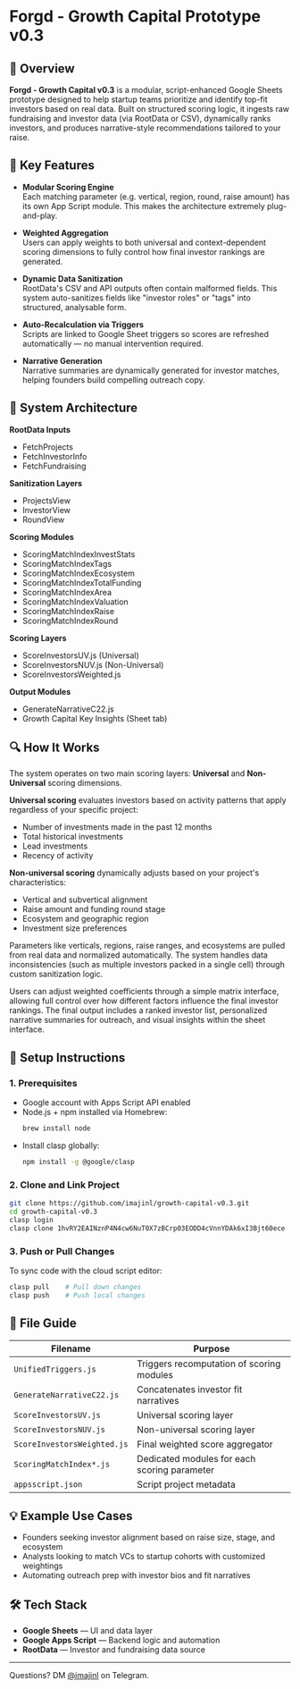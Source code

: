 # Forgd - Growth Capital Prototype v0.3

## 🧠 Overview

**Forgd - Growth Capital v0.3** is a modular, script-enhanced Google Sheets prototype designed to help startup teams prioritize and identify top-fit investors based on real data. Built on structured scoring logic, it ingests raw fundraising and investor data (via RootData or CSV), dynamically ranks investors, and produces narrative-style recommendations tailored to your raise.

## 📌 Key Features

- **Modular Scoring Engine**  
  Each matching parameter (e.g. vertical, region, round, raise amount) has its own App Script module. This makes the architecture extremely plug-and-play.

- **Weighted Aggregation**  
  Users can apply weights to both universal and context-dependent scoring dimensions to fully control how final investor rankings are generated.

- **Dynamic Data Sanitization**  
  RootData's CSV and API outputs often contain malformed fields. This system auto-sanitizes fields like "investor roles" or "tags" into structured, analysable form.

- **Auto-Recalculation via Triggers**  
  Scripts are linked to Google Sheet triggers so scores are refreshed automatically — no manual intervention required.

- **Narrative Generation**  
  Narrative summaries are dynamically generated for investor matches, helping founders build compelling outreach copy.

## 🧱 System Architecture

**RootData Inputs**
- FetchProjects
- FetchInvestorInfo
- FetchFundraising

**Sanitization Layers**
- ProjectsView
- InvestorView
- RoundView

**Scoring Modules**
- ScoringMatchIndexInvestStats
- ScoringMatchIndexTags
- ScoringMatchIndexEcosystem
- ScoringMatchIndexTotalFunding
- ScoringMatchIndexArea
- ScoringMatchIndexValuation
- ScoringMatchIndexRaise
- ScoringMatchIndexRound

**Scoring Layers**
- ScoreInvestorsUV.js (Universal)
- ScoreInvestorsNUV.js (Non-Universal)
- ScoreInvestorsWeighted.js

**Output Modules**
- GenerateNarrativeC22.js
- Growth Capital Key Insights (Sheet tab)

## 🔍 How It Works

The system operates on two main scoring layers: **Universal** and **Non-Universal** scoring dimensions.

**Universal scoring** evaluates investors based on activity patterns that apply regardless of your specific project:
- Number of investments made in the past 12 months
- Total historical investments
- Lead investments
- Recency of activity

**Non-universal scoring** dynamically adjusts based on your project's characteristics:
- Vertical and subvertical alignment
- Raise amount and funding round stage
- Ecosystem and geographic region
- Investment size preferences

Parameters like verticals, regions, raise ranges, and ecosystems are pulled from real data and normalized automatically. The system handles data inconsistencies (such as multiple investors packed in a single cell) through custom sanitization logic.

Users can adjust weighted coefficients through a simple matrix interface, allowing full control over how different factors influence the final investor rankings. The final output includes a ranked investor list, personalized narrative summaries for outreach, and visual insights within the sheet interface.

## 🧰 Setup Instructions

### 1. Prerequisites

- Google account with Apps Script API enabled
- Node.js + npm installed via Homebrew:
  ```bash
  brew install node
  ```
- Install clasp globally:
  ```bash
  npm install -g @google/clasp
  ```

### 2. Clone and Link Project

```bash
git clone https://github.com/imajinl/growth-capital-v0.3.git
cd growth-capital-v0.3
clasp login
clasp clone 1hvRY2EAINznP4N4cw6NuT0X7zBCrp03EODD4cVnnYDAk6xI3Bjt60ece
```

### 3. Push or Pull Changes

To sync code with the cloud script editor:

```bash
clasp pull    # Pull down changes
clasp push    # Push local changes
```

## 📁 File Guide

| Filename | Purpose |
|----------|---------|
| `UnifiedTriggers.js` | Triggers recomputation of scoring modules |
| `GenerateNarrativeC22.js` | Concatenates investor fit narratives |
| `ScoreInvestorsUV.js` | Universal scoring layer |
| `ScoreInvestorsNUV.js` | Non-universal scoring layer |
| `ScoreInvestorsWeighted.js` | Final weighted score aggregator |
| `ScoringMatchIndex*.js` | Dedicated modules for each scoring parameter |
| `appsscript.json` | Script project metadata |

## 💡 Example Use Cases

- Founders seeking investor alignment based on raise size, stage, and ecosystem
- Analysts looking to match VCs to startup cohorts with customized weightings
- Automating outreach prep with investor bios and fit narratives

## 🛠️ Tech Stack

- **Google Sheets** — UI and data layer
- **Google Apps Script** — Backend logic and automation
- **RootData** — Investor and fundraising data source

---

Questions? DM [@imajinl](https://t.me/imajinl) on Telegram.
